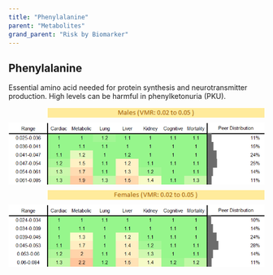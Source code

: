 ```yaml
---
title: "Phenylalanine"
parent: "Metabolites"
grand_parent: "Risk by Biomarker"
---
```



## Phenylalanine


Essential amino acid needed for protein synthesis and neurotransmitter production. High levels can be harmful in phenylketonuria (PKU).

<div style="display: flex; flex-direction: column; gap: 10px;">

  <img src="/assets/images/vmrbiomarker_phenylalanine__male.png" alt="Phenylalanine VMR Male" style="margin-left: 15%">
  <img src="/assets/images/rr_phenylalanine__male.png" alt="Phenylalanine RR Male">

  <img src="/assets/images/vmrbiomarker_phenylalanine__female.png" alt="Phenylalanine VMR Female" style="margin-left: 15%; ">
  <img src="/assets/images/rr_phenylalanine__female.png" alt="Phenylalanine RR Female">

</div>



